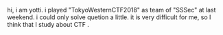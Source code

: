 hi, i am yotti.
i played "TokyoWesternCTF2018" as team of "SSSec" at last weekend.
i could only solve quetion a little.
it is very difficult for me, so I think that I study about CTF .

